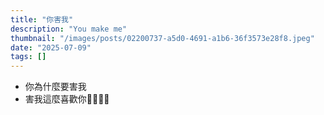 ```yaml
---
title: "你害我"
description: "You make me"
thumbnail: "/images/posts/02200737-a5d0-4691-a1b6-36f3573e28f8.jpeg"
date: "2025-07-09"
tags: []
---
```

- 你為什麼要害我
- 害我這麼喜歡你🤬🤬😭😭
